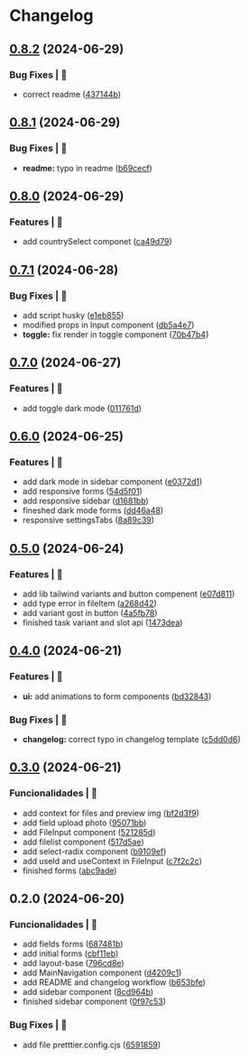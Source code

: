 # Changelog

## [0.8.2](https://github.com/alexsandroferreira/tailwind-next-form/compare/0.8.1...0.8.2) (2024-06-29)


### Bug Fixes | 🚨

* correct readme ([437144b](https://github.com/alexsandroferreira/tailwind-next-form/commit/437144b3fcc30a1cac005dd4cafcee272d9e04c6))

## [0.8.1](https://github.com/alexsandroferreira/tailwind-next-form/compare/0.8.0...0.8.1) (2024-06-29)


### Bug Fixes | 🚨

* **readme:** typo in readme ([b69cecf](https://github.com/alexsandroferreira/tailwind-next-form/commit/b69cecf439192584cb5d3531e64f8e77f6c282ae))

## [0.8.0](https://github.com/alexsandroferreira/tailwind-next-form/compare/0.7.1...0.8.0) (2024-06-29)


### Features | 🏁

* add countrySelect componet ([ca49d79](https://github.com/alexsandroferreira/tailwind-next-form/commit/ca49d7948abd27e7f7d41091f659cdf9a60d3e72))

## [0.7.1](https://github.com/alexsandroferreira/tailwind-next-form/compare/0.7.0...0.7.1) (2024-06-28)


### Bug Fixes | 🚨

* add script husky ([e1eb855](https://github.com/alexsandroferreira/tailwind-next-form/commit/e1eb85575fc56e7374b3b2f5b8df1565c2706de2))
* modified props in Input component ([db5a4e7](https://github.com/alexsandroferreira/tailwind-next-form/commit/db5a4e79ae2996cd043924c2b9dd5c2747c3fe4f))
* **toggle:** fix render in toggle component ([70b47b4](https://github.com/alexsandroferreira/tailwind-next-form/commit/70b47b4e21a3e028e836ed67df21ce78a1c1fbaf))

## [0.7.0](https://github.com/alexsandroferreira/tailwind-next-form/compare/0.6.0...0.7.0) (2024-06-27)


### Features | 🏁

* add toggle dark mode ([011761d](https://github.com/alexsandroferreira/tailwind-next-form/commit/011761dfb192f10bc4d2f2c9fa658d62382f6908))

## [0.6.0](https://github.com/alexsandroferreira/tailwind-next-form/compare/0.5.0...0.6.0) (2024-06-25)


### Features | 🏁

* add dark mode in sidebar component ([e0372d1](https://github.com/alexsandroferreira/tailwind-next-form/commit/e0372d1d1a487e45fefd7265c9ba45bff29e68dc))
* add responsive forms ([54d5f01](https://github.com/alexsandroferreira/tailwind-next-form/commit/54d5f015ef25a9a992ad88f044615ce7610512b9))
* add responsive sidebar ([d1681bb](https://github.com/alexsandroferreira/tailwind-next-form/commit/d1681bb0c993583839156a5acb80a3cdfec8356b))
* fineshed dark mode forms ([dd46a48](https://github.com/alexsandroferreira/tailwind-next-form/commit/dd46a489892cb8ec3b4a44578946904147c3e79e))
* responsive settingsTabs ([8a89c39](https://github.com/alexsandroferreira/tailwind-next-form/commit/8a89c39b7cdddf240ca5aedcdd8e20f9bb6ef511))

## [0.5.0](https://github.com/alexsandroferreira/tailwind-next-form/compare/0.4.0...0.5.0) (2024-06-24)


### Features | 🏁

* add lib tailwind variants and button compenent ([e07d811](https://github.com/alexsandroferreira/tailwind-next-form/commit/e07d81115efd4bc4dd79176e5221f2ac42106099))
* add type error in fileItem ([a268d42](https://github.com/alexsandroferreira/tailwind-next-form/commit/a268d42a63ecd5dd03101decea46948efcca7ace))
* add variant gost in button ([4a5fb78](https://github.com/alexsandroferreira/tailwind-next-form/commit/4a5fb784a966563238fc25cfc6c66eddc909b6f3))
* finished task variant and slot api ([1473dea](https://github.com/alexsandroferreira/tailwind-next-form/commit/1473deaaf5e5dee6e1d01b1290598cb901ef0661))

## [0.4.0](https://github.com/alexsandroferreira/tailwind-next-form/compare/0.3.0...0.4.0) (2024-06-21)


### Features | 🏁

* **ui:** add animations to form components ([bd32843](https://github.com/alexsandroferreira/tailwind-next-form/commit/bd3284356606641d9688a34733e78874d145d0ff))


### Bug Fixes | 🚨

* **changelog:** correct typo in changelog template ([c5dd0d6](https://github.com/alexsandroferreira/tailwind-next-form/commit/c5dd0d6c59d4a44c22d4f537875ab7bba1a51236))

## [0.3.0](https://github.com/alexsandroferreira/tailwind-next-form/compare/0.2.0...0.3.0) (2024-06-21)


### Funcionalidades | 🏁

* add context for files and preview img ([bf2d3f9](https://github.com/alexsandroferreira/tailwind-next-form/commit/bf2d3f9064a7e6c4b48b281fd196d589de77aba8))
* add field upload photo ([95071bb](https://github.com/alexsandroferreira/tailwind-next-form/commit/95071bbb69981af7c1b0b9cafa1e8d880b0f1794))
* add FileInput component ([521285d](https://github.com/alexsandroferreira/tailwind-next-form/commit/521285da16333092291928315534a133403c31cf))
* add filelist component ([517d5ae](https://github.com/alexsandroferreira/tailwind-next-form/commit/517d5aefef297717795f8140417aca14ab3300a9))
* add select-radix component ([b9109ef](https://github.com/alexsandroferreira/tailwind-next-form/commit/b9109efa5e6dc71aa797acd5d23f3d193218b9e3))
* add useId and useContext in FileInput ([c7f2c2c](https://github.com/alexsandroferreira/tailwind-next-form/commit/c7f2c2ca2b1c724f01005653b3d8ff2f2b4ad5b8))
* finished forms ([abc9ade](https://github.com/alexsandroferreira/tailwind-next-form/commit/abc9adef385c83ba2475b566dedc79b8522fb07e))

## 0.2.0 (2024-06-20)


### Funcionalidades | 🏁

* add fields forms ([687481b](https://github.com/alexsandroferreira/tailwind-next-form/commit/687481b15eed22460ddbcd01b7361c1ccfc4a7da))
* add initial forms ([cbf11eb](https://github.com/alexsandroferreira/tailwind-next-form/commit/cbf11eb1d7de3a6b79963f1b0a77c61521587e04))
* add layout-base ([796cd8e](https://github.com/alexsandroferreira/tailwind-next-form/commit/796cd8e80bf8492ab435333393ce3a2967686ac1))
* add MainNavigation component ([d4209c1](https://github.com/alexsandroferreira/tailwind-next-form/commit/d4209c147784dda373f812c1a9e20da3ab16225e))
* add README and changelog workflow ([b653bfe](https://github.com/alexsandroferreira/tailwind-next-form/commit/b653bfeb9264eb4eee7bf562549a381a0fc53728))
* add sidebar component ([8cd964b](https://github.com/alexsandroferreira/tailwind-next-form/commit/8cd964b659e9d577e4e53aa1d56289de0128b2d7))
* finished sidebar component ([0f97c53](https://github.com/alexsandroferreira/tailwind-next-form/commit/0f97c537831dff0961ed2c71307bca02c01f7f47))


### Bug Fixes | 🚨

* add file pretttier.config.cjs ([6591859](https://github.com/alexsandroferreira/tailwind-next-form/commit/65918595a570930bb23b55f37c3d6fd6271fc76b))
